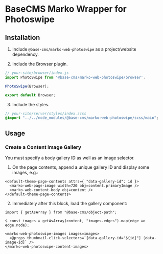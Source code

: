# BaseCMS Marko Wrapper for Photoswipe

## Installation

1. Include `@base-cms/marko-web-photoswipe` as a project/website dependency.

2. Include the Browser plugin.
```js
// your-site/browser/index.js
import PhotoSwipe from '@base-cms/marko-web-photoswipe/browser';

PhotoSwipe(Browser);

export default Browser;
```

3. Include the styles.
```scss
// your-site/server/styles/index.scss
@import "../../node_modules/@base-cms/marko-web-photoswipe/scss/main";
```

## Usage

### Create a Content Image Gallery
You must specify a body gallery ID as well as an image selector.

1. On the page contents, append a unique gallery ID and display some images, e.g.:
```marko
<default-theme-page-contents attrs={ "data-gallery-id": id }>
  <marko-web-page-image width=720 obj=content.primaryImage />
  <marko-web-content-body obj=content />
</default-theme-page-contents>
```

2. Immediately after this block, load the gallery component:
```marko
import { getAsArray } from "@base-cms/object-path";

$ const images = getAsArray(content, "images.edges").map(edge => edge.node);

<marko-web-photoswipe-images images=images>
  <@props thumbnail-click-selectors=`[data-gallery-id="${id}"] [data-image-id]` />
</marko-web-photoswipe-content-images>
```
